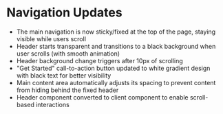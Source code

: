 # Navigation Updates

- The main navigation is now sticky/fixed at the top of the page, staying visible while users scroll
- Header starts transparent and transitions to a black background when user scrolls (with smooth animation)
- Header background change triggers after 10px of scrolling
- "Get Started" call-to-action button updated to white gradient design with black text for better visibility
- Main content area automatically adjusts its spacing to prevent content from hiding behind the fixed header
- Header component converted to client component to enable scroll-based interactions
